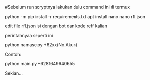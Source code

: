 #Sebelum run scryptnya lakukan dulu command ini di termux

python -m pip install -r requirements.txt
apt install nano
nano rfl.json

edit file rfl.json isi dengan bot dan kode reff kalian


perintahnyaa seperti ini

python namasc.py +62xx(No.Akun) 

Contoh:

python main.py +6281649640655 

Sekian...
